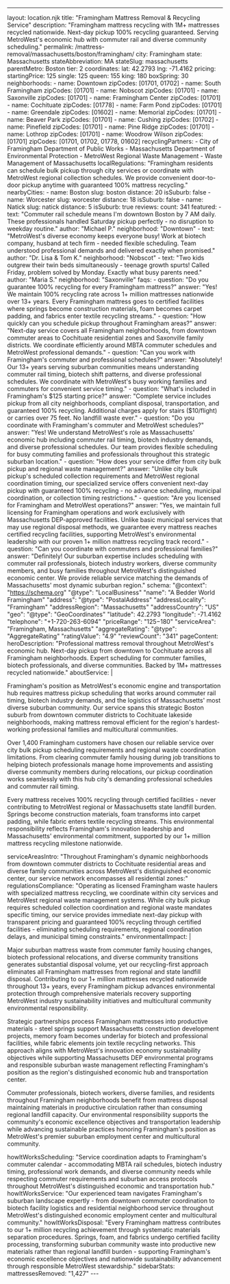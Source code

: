 ---
layout: location.njk
title: "Framingham Mattress Removal & Recycling Service"
description: "Framingham mattress recycling with 1M+ mattresses recycled nationwide. Next-day pickup 100% recycling guaranteed. Serving MetroWest's economic hub with commuter rail and diverse community scheduling."
permalink: /mattress-removal/massachusetts/boston/framingham/
city: Framingham state: Massachusetts stateAbbreviation: MA stateSlug: massachusetts parentMetro: Boston tier: 2 coordinates: lat: 42.2793 lng: -71.4162 pricing: startingPrice: 125 single: 125 queen: 155 king: 180 boxSpring: 30 neighborhoods: - name: Downtown zipCodes: [01701, 01702] - name: South Framingham zipCodes: [01701] - name: Nobscot zipCodes: [01701] - name: Saxonville zipCodes: [01701] - name: Framingham Center zipCodes: [01701] - name: Cochituate zipCodes: [01778] - name: Farm Pond zipCodes: [01701] - name: Greendale zipCodes: [01602] - name: Memorial zipCodes: [01701] - name: Beaver Park zipCodes: [01701] - name: Cushing zipCodes: [01702] - name: Pinefield zipCodes: [01701] - name: Pine Ridge zipCodes: [01701] - name: Lothrop zipCodes: [01701] - name: Woodrow Wilson zipCodes: [01701] zipCodes: [01701, 01702, 01778, 01602] recyclingPartners: - City of Framingham Department of Public Works - Massachusetts Department of Environmental Protection - MetroWest Regional Waste Management - Waste Management of Massachusetts localRegulations: "Framingham residents can schedule bulk pickup through city services or coordinate with MetroWest regional collection schedules. We provide convenient door-to-door pickup anytime with guaranteed 100% mattress recycling." nearbyCities: - name: Boston slug: boston distance: 20 isSuburb: false - name: Worcester slug: worcester distance: 18 isSuburb: false - name: Natick slug: natick distance: 5 isSuburb: true reviews: count: 341 featured: - text: "Commuter rail schedule means I'm downtown Boston by 7 AM daily. These professionals handled Saturday pickup perfectly - no disruption to weekday routine." author: "Michael P." neighborhood: "Downtown" - text: "MetroWest's diverse economy keeps everyone busy! Work at biotech company, husband at tech firm - needed flexible scheduling. Team understood professional demands and delivered exactly when promised." author: "Dr. Lisa & Tom K." neighborhood: "Nobscot" - text: "Two kids outgrew their twin beds simultaneously - teenage growth spurts! Called Friday, problem solved by Monday. Exactly what busy parents need." author: "Maria S." neighborhood: "Saxonville" faqs: - question: "Do you guarantee 100% recycling for every Framingham mattress?" answer: "Yes! We maintain 100% recycling rate across 1+ million mattresses nationwide over 13+ years. Every Framingham mattress goes to certified facilities where springs become construction materials, foam becomes carpet padding, and fabrics enter textile recycling streams." - question: "How quickly can you schedule pickup throughout Framingham areas?" answer: "Next-day service covers all Framingham neighborhoods, from downtown commuter areas to Cochituate residential zones and Saxonville family districts. We coordinate efficiently around MBTA commuter schedules and MetroWest professional demands." - question: "Can you work with Framingham's commuter and professional schedules?" answer: "Absolutely! Our 13+ years serving suburban communities means understanding commuter rail timing, biotech shift patterns, and diverse professional schedules. We coordinate with MetroWest's busy working families and commuters for convenient service timing." - question: "What's included in Framingham's $125 starting price?" answer: "Complete service includes pickup from all city neighborhoods, compliant disposal, transportation, and guaranteed 100% recycling. Additional charges apply for stairs ($10/flight) or carries over 75 feet. No landfill waste ever." - question: "Do you coordinate with Framingham's commuter and MetroWest schedules?" answer: "Yes! We understand MetroWest's role as Massachusetts' economic hub including commuter rail timing, biotech industry demands, and diverse professional schedules. Our team provides flexible scheduling for busy commuting families and professionals throughout this strategic suburban location." - question: "How does your service differ from city bulk pickup and regional waste management?" answer: "Unlike city bulk pickup's scheduled collection requirements and MetroWest regional coordination timing, our specialized service offers convenient next-day pickup with guaranteed 100% recycling - no advance scheduling, municipal coordination, or collection timing restrictions." - question: "Are you licensed for Framingham and MetroWest operations?" answer: "Yes, we maintain full licensing for Framingham operations and work exclusively with Massachusetts DEP-approved facilities. Unlike basic municipal services that may use regional disposal methods, we guarantee every mattress reaches certified recycling facilities, supporting MetroWest's environmental leadership with our proven 1+ million mattress recycling track record." - question: "Can you coordinate with commuters and professional families?" answer: "Definitely! Our suburban expertise includes scheduling with commuter rail professionals, biotech industry workers, diverse community members, and busy families throughout MetroWest's distinguished economic center. We provide reliable service matching the demands of Massachusetts' most dynamic suburban region." schema: "@context": "https://schema.org" "@type": "LocalBusiness" "name": "A Bedder World Framingham" "address": "@type": "PostalAddress" "addressLocality": "Framingham" "addressRegion": "Massachusetts" "addressCountry": "US" "geo": "@type": "GeoCoordinates" "latitude": 42.2793 "longitude": -71.4162 "telephone": "+1-720-263-6094" "priceRange": "$125-$180" "serviceArea": "Framingham, Massachusetts" "aggregateRating": "@type": "AggregateRating" "ratingValue": "4.9" "reviewCount": "341" pageContent: heroDescription: "Professional mattress removal throughout MetroWest's economic hub. Next-day pickup from downtown to Cochituate across all Framingham neighborhoods. Expert scheduling for commuter families, biotech professionals, and diverse communities. Backed by 1M+ mattresses recycled nationwide." aboutService: | <p>Framingham's position as MetroWest's economic engine and transportation hub requires mattress pickup scheduling that works around commuter rail timing, biotech industry demands, and the logistics of Massachusetts' most diverse suburban community. Our service spans this strategic Boston suburb from downtown commuter districts to Cochituate lakeside neighborhoods, making mattress removal efficient for the region's hardest-working professional families and multicultural communities.</p> <p>Over 1,400 Framingham customers have chosen our reliable service over city bulk pickup scheduling requirements and regional waste coordination limitations. From clearing commuter family housing during job transitions to helping biotech professionals manage home improvements and assisting diverse community members during relocations, our pickup coordination works seamlessly with this hub city's demanding professional schedules and commuter rail timing.</p> <p>Every mattress receives 100% recycling through certified facilities - never contributing to MetroWest regional or Massachusetts state landfill burden. Springs become construction materials, foam transforms into carpet padding, while fabric enters textile recycling streams. This environmental responsibility reflects Framingham's innovation leadership and Massachusetts' environmental commitment, supported by our 1+ million mattress recycling milestone nationwide.</p> serviceAreasIntro: "Throughout Framingham's dynamic neighborhoods from downtown commuter districts to Cochituate residential areas and diverse family communities across MetroWest's distinguished economic center, our service network encompasses all residential zones:" regulationsCompliance: "Operating as licensed Framingham waste haulers with specialized mattress recycling, we coordinate within city services and MetroWest regional waste management systems. While city bulk pickup requires scheduled collection coordination and regional waste mandates specific timing, our service provides immediate next-day pickup with transparent pricing and guaranteed 100% recycling through certified facilities - eliminating scheduling requirements, regional coordination delays, and municipal timing constraints." environmentalImpact: | <p>Major suburban mattress waste from commuter family housing changes, biotech professional relocations, and diverse community transitions generates substantial disposal volume, yet our recycling-first approach eliminates all Framingham mattresses from regional and state landfill disposal. Contributing to our 1+ million mattresses recycled nationwide throughout 13+ years, every Framingham pickup advances environmental protection through comprehensive materials recovery supporting MetroWest industry sustainability initiatives and multicultural community environmental responsibility.</p> <p>Strategic partnerships process Framingham mattresses into productive materials - steel springs support Massachusetts construction development projects, memory foam becomes underlay for biotech and professional facilities, while fabric elements join textile recycling networks. This approach aligns with MetroWest's innovation economy sustainability objectives while supporting Massachusetts DEP environmental programs and responsible suburban waste management reflecting Framingham's position as the region's distinguished economic hub and transportation center.</p> <p>Commuter professionals, biotech workers, diverse families, and residents throughout Framingham neighborhoods benefit from mattress disposal maintaining materials in productive circulation rather than consuming regional landfill capacity. Our environmental responsibility supports the community's economic excellence objectives and transportation leadership while advancing sustainable practices honoring Framingham's position as MetroWest's premier suburban employment center and multicultural community.</p> howItWorksScheduling: "Service coordination adapts to Framingham's commuter calendar - accommodating MBTA rail schedules, biotech industry timing, professional work demands, and diverse community needs while respecting commuter requirements and suburban access protocols throughout MetroWest's distinguished economic and transportation hub." howItWorksService: "Our experienced team navigates Framingham's suburban landscape expertly - from downtown commuter coordination to biotech facility logistics and residential neighborhood service throughout MetroWest's distinguished economic employment center and multicultural community." howItWorksDisposal: "Every Framingham mattress contributes to our 1+ million recycling achievement through systematic materials separation procedures. Springs, foam, and fabrics undergo certified facility processing, transforming suburban community waste into productive new materials rather than regional landfill burden - supporting Framingham's economic excellence objectives and nationwide sustainability advancement through responsible MetroWest stewardship." sidebarStats: mattressesRemoved: "1,427" ---